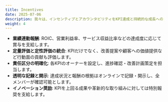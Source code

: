 ```yaml
---
title: Incentives
date: 2025-07-06
description: 我々は、インセンティブとアカウンタビリティをKPI達成と持続的な成長への貢献に報いる仕組みとします。
weight: 4
---
```


* **業績連動報酬**: ROIC、営業利益率、サービス収益比率などの達成度に応じて賞与を支給します。
* **定量評価と定性評価の統合**: KPIだけでなく、改善提案や顧客への価値提供など行動面の貢献も評価します。
* **責任区分の明確化**: 各KPIのオーナーを設定し、進捗確認・改善計画策定を担当します。
* **透明な記録と開示**: 達成状況と報酬の根拠はオンラインで記録・開示し、全メンバーが確認可能とします。
* **イノベーション奨励**: KPIを上回る成果や革新的な取り組みに対しては特別報奨を支給します。




